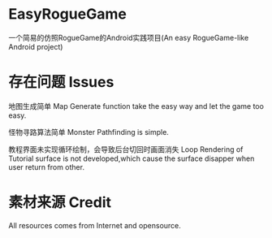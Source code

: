 # EasyRogueGame
一个简易的仿照RogueGame的Android实践项目(An easy RogueGame-like Android project)

# 存在问题 Issues
地图生成简单 Map Generate function take the easy way and let the game too easy.

怪物寻路算法简单 Monster Pathfinding is simple.

教程界面未实现循环绘制，会导致后台切回时画面消失 Loop Rendering of Tutorial surface is not developed,which cause the surface disapper when user return from other.

# 素材来源 Credit
All resources comes from Internet and opensource.

